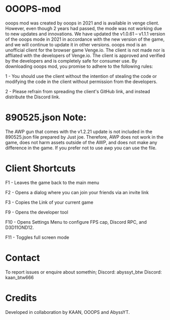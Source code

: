 # OOOPS-mod
ooops mod was created by ooops in 2021 and is available in venge client. However, even though 2 years had passed, the mode was not working due to new updates and innovations. We have updated the v1.0.61 – v1.1.1 version of the ooops mode in 2021 in accordance with the new version of the game, and we will continue to update it in other versions. ooops mod is an unofficial client for the browser game Venge.io. The client is not made nor is affliated with the developers of Venge.io. The client is approved and verified by the developers and is completely safe for consumer use. By downloading ooops mod, you promise to adhere to the following rules:

1 - You should use the client without the intention of stealing the code or modifying the code in the client without permission from the developers.

2 - Please refrain from spreading the client's GitHub link, and instead distribute the Discord link. 

# 890525.json Note:
The AWP gun that comes with the v1.2.21 update is not included in the 890525.json file prepared by Just joe. Therefore, AWP does not work in the game, does not harm assets outside of the AWP, and does not make any difference in the game. If you prefer not to use awp you can use the file. 

# Client Shortcuts
F1 - Leaves the game back to the main menu

F2 - Opens a dialog where you can join your friends via an invite link

F3 - Copies the Link of your current game

F9 - Opens the developer tool

F10 - Opens Settings Menu to configure FPS cap, Discord RPC, and D3D11OND12.

F11 - Toggles full screen mode

# Contact
To report issues or enquire about somethin; 
Discord: abyssyt_btw 
Discord: kaan_btw666
#  Credits
Developed in collaboration by KAAN, OOOPS and AbyssYT.

